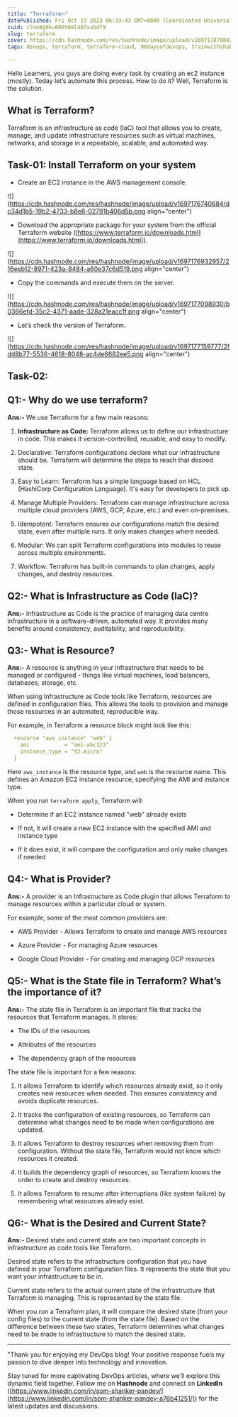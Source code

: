 ```yaml
---
title: "Terraform🔥"
datePublished: Fri Oct 13 2023 06:33:43 GMT+0000 (Coordinated Universal Time)
cuid: clno8g9ku000508l487sa5df9
slug: terraform
cover: https://cdn.hashnode.com/res/hashnode/image/upload/v1697178760429/51b386d9-8014-4ae1-9ce5-7a7c07a0129f.png
tags: devops, terraform, terraform-cloud, 90daysofdevops, trainwithshubham

---
```


Hello Learners, you guys are doing every task by creating an ec2 instance (mostly). Today let’s automate this process. How to do it? Well, Terraform is the solution.

## What is Terraform?

Terraform is an infrastructure as code (IaC) tool that allows you to create, manage, and update infrastructure resources such as virtual machines, networks, and storage in a repeatable, scalable, and automated way.

## Task-01: Install Terraform on your system

* Create an EC2 instance in the AWS management console.
    

![](https://cdn.hashnode.com/res/hashnode/image/upload/v1697176740684/dc34d1b5-19b2-4733-b8e8-02791b406d5b.png align="center")

* Download the appropriate package for your system from the official Terraform website ([https://www.terraform.io/downloads.html](https://www.terraform.io/downloads.html)).
    

![](https://cdn.hashnode.com/res/hashnode/image/upload/v1697176932957/216eeb12-8971-423a-8484-a60e37c6d519.png align="center")

* Copy the commands and execute them on the server.
    

![](https://cdn.hashnode.com/res/hashnode/image/upload/v1697177098930/b0366efd-35c2-4371-aade-328a21eacc1f.png align="center")

* Let’s check the version of Terraform.
    

![](https://cdn.hashnode.com/res/hashnode/image/upload/v1697177159777/2fdd8b77-5536-4618-8048-ac4de6682ee5.png align="center")

## Task-02:

## Q1:- Why do we use terraform?

**Ans:-** We use Terraform for a few main reasons:

1. **Infrastructure as Code:** Terraform allows us to define our infrastructure in code. This makes it version-controlled, reusable, and easy to modify.
    
2. Declarative: Terraform configurations declare what our infrastructure should be. Terraform will determine the steps to reach that desired state.
    
3. Easy to Learn: Terraform has a simple language based on HCL (HashiCorp Configuration Language). It's easy for developers to pick up.
    
4. Manage Multiple Providers: Terraform can manage infrastructure across multiple cloud providers (AWS, GCP, Azure, etc.) and even on-premises.
    
5. Idempotent: Terraform ensures our configurations match the desired state, even after multiple runs. It only makes changes where needed.
    
6. Modular: We can split Terraform configurations into modules to reuse across multiple environments.
    
7. Workflow: Terraform has built-in commands to plan changes, apply changes, and destroy resources.
    

## Q2:- What is Infrastructure as Code (IaC)?

**Ans:-** Infrastructure as Code is the practice of managing data centre infrastructure in a software-driven, automated way. It provides many benefits around consistency, auditability, and reproducibility.

## Q3:- What is Resource?

**Ans:-** A resource is anything in your infrastructure that needs to be managed or configured - things like virtual machines, load balancers, databases, storage, etc.

When using Infrastructure as Code tools like Terraform, resources are defined in configuration files. This allows the tools to provision and manage those resources in an automated, reproducible way.

For example, in Terraform a resource block might look like this:

```yaml
  resource "aws_instance" "web" {
    ami           = "ami-abc123"
    instance_type = "t2.micro"
  }
```

Here `aws_instance` is the resource type, and `web` is the resource name. This defines an Amazon EC2 instance resource, specifying the AMI and instance type.

When you run `terraform apply`, Terraform will:

* Determine if an EC2 instance named "web" already exists
    
* If not, it will create a new EC2 instance with the specified AMI and instance type
    
* If it does exist, it will compare the configuration and only make changes if needed
    

## Q4:- What is Provider?

**Ans:-** A provider is an Infrastructure as Code plugin that allows Terraform to manage resources within a particular cloud or system.

For example, some of the most common providers are:

* AWS Provider - Allows Terraform to create and manage AWS resources
    
* Azure Provider - For managing Azure resources
    
* Google Cloud Provider - For creating and managing GCP resources
    

## Q5:- What is the State file in Terraform? What’s the importance of it?

**Ans:-** The state file in Terraform is an important file that tracks the resources that Terraform manages. It stores:

* The IDs of the resources
    
* Attributes of the resources
    
* The dependency graph of the resources
    

The state file is important for a few reasons:

1. It allows Terraform to identify which resources already exist, so it only creates new resources when needed. This ensures consistency and avoids duplicate resources.
    
2. It tracks the configuration of existing resources, so Terraform can determine what changes need to be made when configurations are updated.
    
3. It allows Terraform to destroy resources when removing them from configuration. Without the state file, Terraform would not know which resources it created.
    
4. It builds the dependency graph of resources, so Terraform knows the order to create and destroy resources.
    
5. It allows Terraform to resume after interruptions (like system failure) by remembering what resources already exist.
    

## Q6:- What is the Desired and Current State?

**Ans:-** Desired state and current state are two important concepts in infrastructure as code tools like Terraform.

Desired state refers to the infrastructure configuration that you have defined in your Terraform configuration files. It represents the state that you want your infrastructure to be in.

Current state refers to the actual current state of the infrastructure that Terraform is managing. This is represented by the state file.

When you run a Terraform plan, it will compare the desired state (from your config files) to the current state (from the state file). Based on the difference between these two states, Terraform determines what changes need to be made to infrastructure to match the desired state.

---

"Thank you for enjoying my DevOps blog! Your positive response fuels my passion to dive deeper into technology and innovation.

Stay tuned for more captivating DevOps articles, where we'll explore this dynamic field together. Follow me on **Hashnode** and connect on **LinkedIn** ([https://www.linkedin.com/in/som-shanker-pandey/](https://www.linkedin.com/in/som-shanker-pandey-a76b41251/)) for the latest updates and discussions.